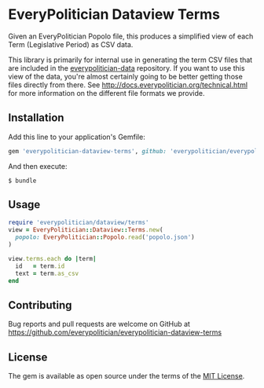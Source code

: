# EveryPolitician Dataview Terms

Given an EveryPolitician Popolo file, this produces a simplified view of
each Term (Legislative Period) as CSV data.

This library is primarily for internal use in generating the term CSV files
that are included in the
[everypolitician-data](https://github.com/everypolitician/everypolitician-data)
repository. If you want to use this view of the data, you're almost
certainly going to be better getting those files directly from there.
See http://docs.everypolitician.org/technical.html for more information
on the different file formats we provide.

## Installation

Add this line to your application's Gemfile:

```ruby
gem 'everypolitician-dataview-terms', github: 'everypolitician/everypolitician-dataview-terms'
```

And then execute:

    $ bundle

## Usage

```ruby
require 'everypolitician/dataview/terms'
view = EveryPolitician::Dataview::Terms.new(
  popolo: EveryPolitician::Popolo.read('popolo.json')
)

view.terms.each do |term|
  id   = term.id
  text = term.as_csv
end
```

## Contributing

Bug reports and pull requests are welcome on GitHub at https://github.com/everypolitician/everypolitician-dataview-terms

## License

The gem is available as open source under the terms of the [MIT License](http://opensource.org/licenses/MIT).
